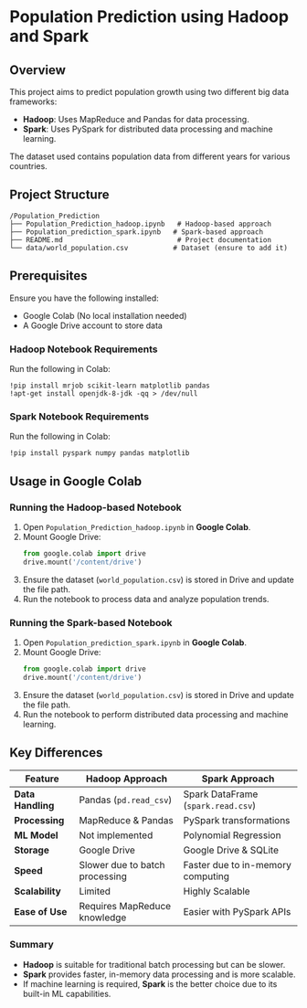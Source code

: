 # Population Prediction using Hadoop and Spark

## Overview
This project aims to predict population growth using two different big data frameworks:
- **Hadoop**: Uses MapReduce and Pandas for data processing.
- **Spark**: Uses PySpark for distributed data processing and machine learning.

The dataset used contains population data from different years for various countries.

## Project Structure
```
/Population_Prediction
├── Population_Prediction_hadoop.ipynb   # Hadoop-based approach
├── Population_prediction_spark.ipynb   # Spark-based approach
├── README.md                            # Project documentation
└── data/world_population.csv           # Dataset (ensure to add it)
```

## Prerequisites
Ensure you have the following installed:
- Google Colab (No local installation needed)
- A Google Drive account to store data

### Hadoop Notebook Requirements
Run the following in Colab:
```
!pip install mrjob scikit-learn matplotlib pandas
!apt-get install openjdk-8-jdk -qq > /dev/null
```

### Spark Notebook Requirements
Run the following in Colab:
```
!pip install pyspark numpy pandas matplotlib
```

## Usage in Google Colab
### Running the Hadoop-based Notebook
1. Open `Population_Prediction_hadoop.ipynb` in **Google Colab**.
2. Mount Google Drive:
   ```python
   from google.colab import drive
   drive.mount('/content/drive')
   ```
3. Ensure the dataset (`world_population.csv`) is stored in Drive and update the file path.
4. Run the notebook to process data and analyze population trends.

### Running the Spark-based Notebook
1. Open `Population_prediction_spark.ipynb` in **Google Colab**.
2. Mount Google Drive:
   ```python
   from google.colab import drive
   drive.mount('/content/drive')
   ```
3. Ensure the dataset (`world_population.csv`) is stored in Drive and update the file path.
4. Run the notebook to perform distributed data processing and machine learning.

## Key Differences
| Feature      | Hadoop Approach | Spark Approach |
|-------------|----------------|---------------|
| **Data Handling** | Pandas (`pd.read_csv`) | Spark DataFrame (`spark.read.csv`) |
| **Processing** | MapReduce & Pandas | PySpark transformations |
| **ML Model** | Not implemented | Polynomial Regression |
| **Storage** | Google Drive | Google Drive & SQLite |
| **Speed** | Slower due to batch processing | Faster due to in-memory computing |
| **Scalability** | Limited | Highly Scalable |
| **Ease of Use** | Requires MapReduce knowledge | Easier with PySpark APIs |

### Summary
- **Hadoop** is suitable for traditional batch processing but can be slower.
- **Spark** provides faster, in-memory data processing and is more scalable.
- If machine learning is required, **Spark** is the better choice due to its built-in ML capabilities.

